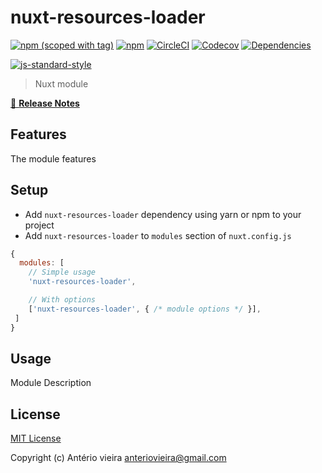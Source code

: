 # nuxt-resources-loader
[![npm (scoped with tag)](https://img.shields.io/npm/v/nuxt-resources-loader/latest.svg?style=flat-square)](https://npmjs.com/package/nuxt-resources-loader)
[![npm](https://img.shields.io/npm/dt/nuxt-resources-loader.svg?style=flat-square)](https://npmjs.com/package/nuxt-resources-loader)
[![CircleCI](https://img.shields.io/circleci/project/github/anteriovieira/nuxt-resources-loader.svg?style=flat-square)](https://circleci.com/gh/anteriovieira/nuxt-resources-loader)
[![Codecov](https://img.shields.io/codecov/c/github/anteriovieira/nuxt-resources-loader.svg?style=flat-square)](https://codecov.io/gh/anteriovieira/nuxt-resources-loader)
[![Dependencies](https://david-dm.org/anteriovieira/nuxt-resources-loader/status.svg?style=flat-square)](https://david-dm.org/anteriovieira/nuxt-resources-loader)


[![js-standard-style](https://cdn.rawgit.com/standard/standard/master/badge.svg)](http://standardjs.com)

> Nuxt module

[📖 **Release Notes**](./CHANGELOG.md)

## Features

The module features

## Setup
- Add `nuxt-resources-loader` dependency using yarn or npm to your project
- Add `nuxt-resources-loader` to `modules` section of `nuxt.config.js`

```js
{
  modules: [
    // Simple usage
    'nuxt-resources-loader',

    // With options
    ['nuxt-resources-loader', { /* module options */ }],
 ]
}
```

## Usage

Module Description

## License

[MIT License](./LICENSE)

Copyright (c) Antério vieira <anteriovieira@gmail.com>